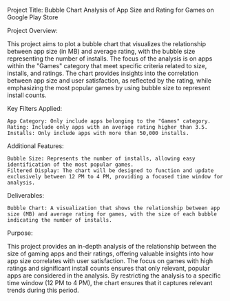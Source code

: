Project Title: Bubble Chart Analysis of App Size and Rating for Games on Google Play Store

Project Overview:

This project aims to plot a bubble chart that visualizes the relationship between app size (in MB) and average rating, with the bubble size representing the number of installs. The focus of the analysis is on apps within the "Games" category that meet specific criteria related to size, installs, and ratings. The chart provides insights into the correlation between app size and user satisfaction, as reflected by the rating, while emphasizing the most popular games by using bubble size to represent install counts.

Key Filters Applied:

    App Category: Only include apps belonging to the "Games" category.
    Rating: Include only apps with an average rating higher than 3.5.
    Installs: Only include apps with more than 50,000 installs.

Additional Features:

    Bubble Size: Represents the number of installs, allowing easy identification of the most popular games.
    Filtered Display: The chart will be designed to function and update exclusively between 12 PM to 4 PM, providing a focused time window for analysis.

Deliverables:

    Bubble Chart: A visualization that shows the relationship between app size (MB) and average rating for games, with the size of each bubble indicating the number of installs.

Purpose:

This project provides an in-depth analysis of the relationship between the size of gaming apps and their ratings, offering valuable insights into how app size correlates with user satisfaction. The focus on games with high ratings and significant install counts ensures that only relevant, popular apps are considered in the analysis. By restricting the analysis to a specific time window (12 PM to 4 PM), the chart ensures that it captures relevant trends during this period.
